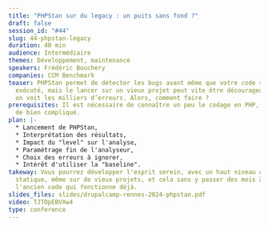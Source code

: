 ```yaml
---
title: "PHPStan sur du legacy : un puits sans fond ?"
draft: false
session_id: "#44"
slug: 44-phpstan-legacy
duration: 40 min
audience: Intermédiaire
themes: Développement, maintenance
speakers: Frédéric Bouchery
companies: CCM Benchmark
teaser: PHPStan permet de détecter les bugs avant même que votre code soit
  exécuté, mais le lancer sur un vieux projet peut vite être décourageant quand
  on voit les milliers d’erreurs. Alors, comment faire ?
prerequisites: Il est nécessaire de connaître un peu le codage en PHP, mais rien
  de bien compliqué.
plan: |-
  * Lancement de PHPStan,
  * Interprétation des résultats,
  * Impact du "level" sur l'analyse,
  * Paramétrage fin de l'analyseur,
  * Choix des erreurs à ignorer,
  * Intérêt d'utiliser la "baseline".
takeway: Vous pourrez développer l'esprit serein, avec un haut niveau d'analyse
  statique, même sur de vieux projets, et cela sans y passer des mois à corriger
  l'ancien code qui fonctionne déjà.
slides_files: slides/drupalcamp-rennes-2024-phpstan.pdf
video: TJTOpEBVXw4
type: conference
---
```

